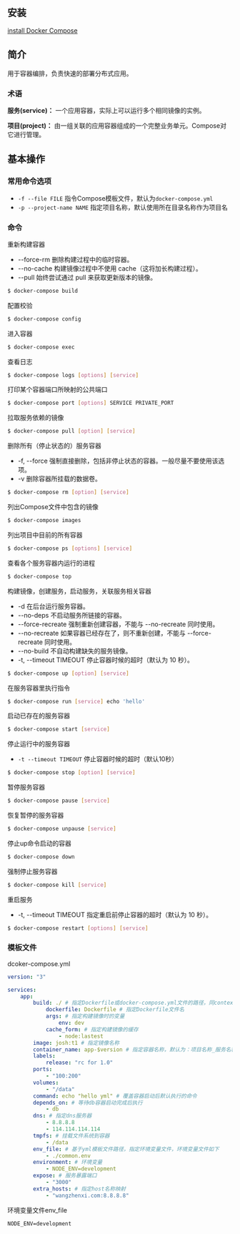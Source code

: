 ## 安装

[install Docker Compose](https://docs.docker.com/compose/install/)

## 简介

用于容器编排，负责快速的部署分布式应用。

### 术语

**服务(service)：** 一个应用容器，实际上可以运行多个相同镜像的实例。

**项目(project)：** 由一组关联的应用容器组成的一个完整业务单元。Compose对它进行管理。

## 基本操作

### 常用命令选项

- `-f --file FILE` 指令Compose模板文件，默认为`docker-compose.yml`
- `-p --project-name NAME` 指定项目名称，默认使用所在目录名称作为项目名

### 命令

重新构建容器

- --force-rm 删除构建过程中的临时容器。
- --no-cache 构建镜像过程中不使用 cache（这将加长构建过程）。
- --pull 始终尝试通过 pull 来获取更新版本的镜像。

```sh
$ docker-compose build
```

配置校验

```sh
$ docker-compose config
```

进入容器

```sh
$ docker-compose exec
```

查看日志

```sh
$ docker-compose logs [options] [service]
```

打印某个容器端口所映射的公共端口

```sh
$ docker-compose port [options] SERVICE PRIVATE_PORT
```

拉取服务依赖的镜像

```sh
$ docker-compose pull [option] [service]
```

删除所有（停止状态的）服务容器

- -f, --force 强制直接删除，包括非停止状态的容器。一般尽量不要使用该选项。
- -v 删除容器所挂载的数据卷。

```sh
$ docker-compose rm [option] [service]
```

列出Compose文件中包含的镜像

```sh
$ docker-compose images
```

列出项目中目前的所有容器

```sh
$ docker-compose ps [options] [service]
```

查看各个服务容器内运行的进程

```sh
$ docker-compose top
```

构建镜像，创建服务，启动服务，关联服务相关容器

- -d 在后台运行服务容器。
- --no-deps 不启动服务所链接的容器。
- --force-recreate 强制重新创建容器，不能与 --no-recreate 同时使用。
- --no-recreate 如果容器已经存在了，则不重新创建，不能与 --force-recreate 同时使用。
- --no-build 不自动构建缺失的服务镜像。
- -t, --timeout TIMEOUT 停止容器时候的超时（默认为 10 秒）。

```sh
$ docker-compose up [option] [service]
```

在服务容器里执行指令

```sh
$ docker-compose run [service] echo 'hello'
```

启动已存在的服务容器

```sh
$ docker-compose start [service]
```

停止运行中的服务容器

- `-t --timeout TIMEOUT` 停止容器时候的超时（默认10秒）

```sh
$ docker-compose stop [option] [service]
```

暂停服务容器

```sh
$ docker-compose pause [service]
```

恢复暂停的服务容器

```sh
$ docker-compose unpause [service]
```

停止up命令启动的容器

```sh
$ docker-compose down
```

强制停止服务容器

```sh
$ docker-compose kill [service]
```

重启服务

- -t, --timeout TIMEOUT 指定重启前停止容器的超时（默认为 10 秒）。

```sh
$ docker-compose restart [options] [service]
```

### 模板文件

dcoker-compose.yml

```yml
version: "3"

services:
    app:
        build: ./ # 指定Dockerfile或docker-compose.yml文件的路径，同context
            dockerfile: Dockerfile # 指定Dockerfile文件名
            args: # 指定构建镜像时的变量
                env: dev
            cache_form: # 指定构建镜像的缓存
                - node:lastest
        image: josh:t1 # 指定镜像名称
        container_name: app-$version # 指定容器名称，默认为：项目名称_服务名称_序号
        labels:
            release: "rc for 1.0"
        ports:
            - "100:200"
        volumes:
            - "/data"
        command: echo "hello yml" # 覆盖容器启动后默认执行的命令
        depends_on: # 等待db容器启动完成后执行
            - db
        dns: # 指定dns服务器
            - 8.8.8.8
            - 114.114.114.114
        tmpfs: # 挂载文件系统到容器
            - /data
        env_file: # 基于yml模板文件路径，指定环境变量文件，环境变量文件如下
            - ./common.env
        environment: # 环境变量
            - NODE_ENV=development
        expose: # 服务暴露端口
            - "3000"
        extra_hosts: # 指定host名称映射
            - "wangzhenxi.com:8.8.8.8"
```

环境变量文件env_file

```env
NODE_ENV=development
```
